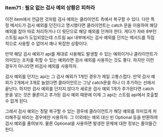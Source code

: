 ### Item71 : 필요 없는 검사 예외 상황은 피하라

이전 item에서 언급한 것처럼 검사 예외는 클라이언트 측에서 복구할 수 있다. 다만 특정 메서드가 검사 예외를 던진다고 명시했다면
클라이언트는 catch 문을 이용하여 해당 예외를 잡아 따로 처리하거나 더 윗단으로 해당 예외를 던져야 한다. 게다가 자바 8부턴 스트림 api가 도입되었는데
스트림 api 내부에서는 검사 예외를 던지는 메서드를 직접적으로 사용할 수 없어서 꽤나 복잡한 상황이다.

만약 해당 검사 예외가 api를 제대로 사용해도 발생할 수 있는 예외이거나 클라이언트가 의미있는 조치를 취할 수 있는 예외라면 검사 예외를
사용하는 것도 좋다. 하지만 이런 경우가 아니라면 비검사 예외를 사용하자.

검사 예외를 던지는 api는 그 검사 예외가 1개인 경우가 제일 고통스럽다. 만약 검사 예외가 2개에서 3개로 늘었다면 클라이언트는 그냥 catch문을 
하나 더 추가하는 선에서 끝난다. 하지만 검사 예외를 던지지 않다가 새로운 검사 예외 1개가 추가된다면 catch 문을 넣는 것은 물론이고 추가된
검사 예외 때문에 이제 그 api는 스트림 api에서 호출할 수 없게 된다.

그래서 검사 예외는 정말 복구할 수 있는 경우에 클라이언트가 해당 예외를 의미있게 처리해주길 바라는 경우에만 사용하자. 그 이외에는
예외 대신 빈 Optional 등을 반환하여 검사 예외를 줄여보자. 물론 Optional을 사용하면 발생한 문제에 대한 정보는 줄어들긴 한다.